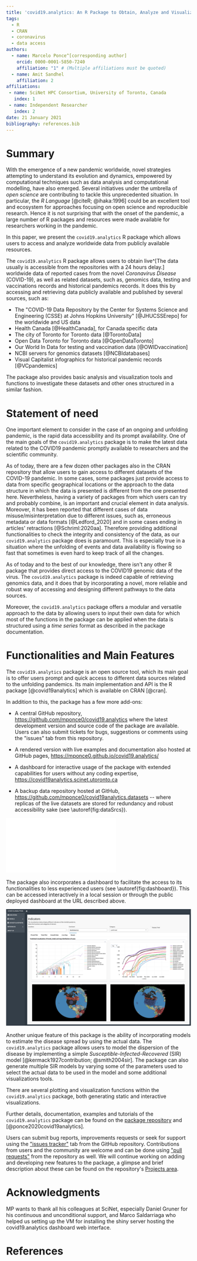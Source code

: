 ```yaml
---
title: 'covid19.analytics: An R Package to Obtain, Analyze and Visualize Data from the 2019 Coronavirus Disease Pandemic'
tags:
  - R
  - CRAN
  - coronavirus
  - data access
authors:
  - name: Marcelo Ponce^[corresponding author]
    orcid: 0000-0001-5850-7240
    affiliation: "1" # (Multiple affiliations must be quoted)
  - name: Amit Sandhel
    affiliation: 2
affiliations:
 - name: SciNet HPC Consortium, University of Toronto, Canada
   index: 1
 - name: Independent Researcher
   index: 2
date: 21 January 2021
bibliography: references.bib
---
```


# Summary
With the emergence of a new pandemic worldwide, novel strategies attempting to understand its evolution and dynamics,
empowered by computational techniques such as data analysis and computational modelling, have also emerged.
Several initiatives under the umbrella of *open science* are contributing to
tackle this unprecedented situation.
In particular, the *R Language* [@citeR; @ihaka:1996] could be an excellent tool and ecosystem for
approaches focusing on open science and reproducible research.
Hence it is not surprising that with the onset of the pandemic, a large number
of R packages and resources were made available for researchers working in the
pandemic.

In this paper, we present the `covid19.analytics` R package which allows users
to access and analyze worldwide data from publicly available resources.

The `covid19.analytics` R package allows users to obtain
live^[The data usually is accessible from the repositories with a 24
hours delay.] worldwide data of reported cases from the novel *Coronavirus
Disease* (COVID-19), as well as related datasets, such as, genomics data,
testing and vaccinations records and historical pandemics records.
It does this by accessing and retrieving data publicly available and
published by several sources, such as:

- The "COVID-19 Data Repository by the Center for Systems Science and
  Engineering (CSSE) at Johns Hopkins University" [@JHUCSSErepo] for the
worldwide and US data
- Health Canada [@HealthCanada], for Canada specific data
- The city of Toronto for Toronto data [@TorontoData]
- Open Data Toronto for Toronto data [@OpenDataToronto]
- Our World In Data for testing and vaccination data [@OWIDvaccination]
- NCBI servers for genomics datasets [@NCBIdatabases]
- Visual Capitalist infographics for historical pandemic records [@VCpandemics]

The package also provides basic analysis and visualization tools and functions
to investigate these datasets and other ones structured in a similar fashion.



# Statement of need
One important element to consider in the case of an ongoing and unfolding pandemic,
is the rapid data accessibility and its prompt availability.
One of the main goals of the `covid19.analytics` package is to make the latest data
related to the COVID19 pandemic promptly available to researchers and the scientific
community.

As of today, there are a few dozen other packages also in the CRAN repository that
allow users to gain access to different datasets of the COVID-19 pandemic.
In some cases, some packages just provide access to data from specific
geographical locations or the approach to the data structure in which the
data is presented is different from the one presented here.
Nevertheless, having a variety of packages from which users can try and
probably combine, is an important and crucial element in data analysis.
Moreover, it has been reported that different cases of data misuse/misinterpretation
due to different issues, such as, erroneous metadata or data formats
[@Ledford_2020] and in some cases ending in articles' retractions [@Schriml:2020aa].
Therefore providing additional functionalities to check the integrity and
consistency of the data, as our `covid19.analytics` package does is paramount.
This is especially true in a situation where the unfolding of events and data
availability is flowing so fast that sometimes is even hard to keep track of
all the changes.

As of today and to the best of our knowledge, there isn't any other R package
that provides direct access to the COVID19 genomic data of the virus.
The `covid19.analytics` package is indeed capable of retrieving genomics data,
and it does that by incorporating a novel, more reliable and robust way of accessing and
designing different pathways to the data sources.

Moreover, the `covid19.analytics` package offers a modular and versatile approach to
the data by allowing users to input their own data for which most of the functions in the
package can be applied when the data is structured using a
*time series* format as described in the package documentation.



# Functionalities and Main Features

The `covid19.analytics` package is an open source tool, which its main goal is to offer
users prompt and quick access to different data sources related to the unfolding pandemics.
Its main implementation and API is the R package [@covid19analytics] which is available on CRAN [@cran].


In addition to this, the package has a few more add-ons:

- A central GitHub repository, <https://github.com/mponce0/covid19.analytics>
  where the latest development version and source code of the package are
available.
Users can also submit tickets for bugs, suggestions or comments using the "issues" tab from this repository.

- A rendered version with live examples and documentation also hosted at GitHub
  pages, <https://mponce0.github.io/covid19.analytics/>

- A dashboard for interactive usage of the package with extended capabilities
  for users without any coding expertise,
<https://covid19analytics.scinet.utoronto.ca>

- A backup data repository hosted at GitHub,
  <https://github.com/mponce0/covid19analytics.datasets> -- where replicas of
the live datasets are stored for redundancy and robust accessibility sake (see \autoref{fig:dataSrcs}).


![Schematic of the data acquisition flows between the `covid19.analytics` package and the different sources of data. Dark and solid/dashed lines represent API functions provided by the package accessible to the users. Dotted lines are "internal" mechanisms employed by the package to synchronize and update replicas of the data. \label{fig:dataSrcs}](./covid19-data-sources.pdf)


The package also incorporates a dashboard to facilitate the access to its
functionalities to less experienced users (see \autoref{fig:dashboard}).
This can be accessed interactively in a local session or through the
public deployed dashboard at the URL described above.

![Screenshot of a `covid19.analytics` dashboard implementation -- the dashboard can be used through a web-interface or deployed locally in the users' machine.\label{fig:dashboard}](./dashboard-mosaic.png)


Another unique feature of this package is the ability of incorporating models
to estimate the disease spread by using the actual data.
The `covid19.analytics` package allows users to model the dispersion of the disease by
implementing a simple *Susceptible-Infected-Recovered* (SIR) model
[@kermack1927contribution; @smith2004sir].
The package can also generate multiple SIR models by varying some of the parameters
used to select the actual data to be used in the model and some additional visualizations tools.

There are several plotting and visualization functions within the `covid19.analytics` package,
both generating static and interactive visualizations.


Further details, documentation, examples and tutorials of the `covid19.analytics` package can be found on the [package repository](https://github.com/mponce0/covid19.analytics) and [@ponce2020covid19analytics].


Users can submit bug reports, improvements requests or seek for support using the
["issues tracker"](https://github.com/mponce0/covid19.analytics/issues) tab from the GitHub repository.
Contributions from users and the community are welcome and can be done using
["pull requests"](https://github.com/mponce0/covid19.analytics/pulls) from the repository as well.
We will continue working on adding and developing new features to the package,
a glimpse and brief description about these can be found on the repository's
[Projects area](https://github.com/mponce0/covid19.analytics/projects).


# Acknowledgments
MP wants to thank all his colleagues at SciNet, especially Daniel Gruner for
his continuous and unconditional support, and Marco Saldarriaga who helped us
setting up the VM for installing the shiny server hosting the covid19.analytics
dashboard web interface.



# References
